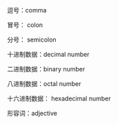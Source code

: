 逗号：comma

冒号： colon

分号： semicolon

十进制数据：decimal number

二进制数据：binary number

八进制数据：octal number

十六进制数据： hexadecimal number

形容词：adjective

